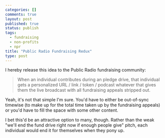 ```yaml
--- 
categories: []
comments: true
layout: post
published: true
status: publish
tags: 
  - fundraising
  - non-profits
  - npr
title: "Public Radio Fundraising Redux"
type: post
---
```

I hereby release this idea to the Public Radio fundraising community:
<blockquote>When an individual contributes during an pledge drive, that individual gets a personalized URL / link / token / podcast whatever that gives them the live broadcast with all fundraising appeals stripped out.</blockquote>
Yeah, it's not that simple I'm sure. You'd have to either be out-of-sync timewise (to make up for the total time taken up by the fundraising appeals) or you'd have to fill the space with some other content.

I bet this'd be an attractive option to many, though. Rather than the weak "we'll end the fund drive right now if enough people give" pitch, each individual would end it for themselves when they pony up.
